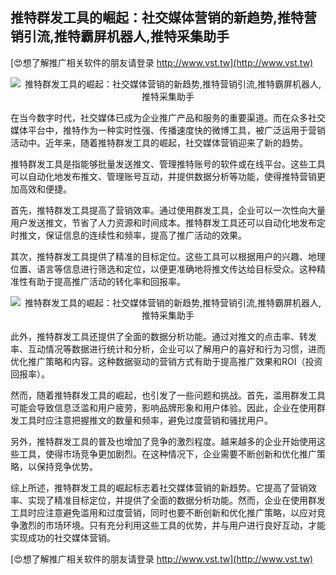 ## **推特群发工具的崛起：社交媒体营销的新趋势,推特营销引流,推特霸屏机器人,推特采集助手**

[😍想了解推广相关软件的朋友请登录 http://www.vst.tw](http://www.vst.tw)

 <center><img src="https://vst.tw/MP4/tuiguang/png/2.png" alt="推特群发工具的崛起：社交媒体营销的新趋势,推特营销引流,推特霸屏机器人,推特采集助手"></center>

在当今数字时代，社交媒体已成为企业推广产品和服务的重要渠道。而在众多社交媒体平台中，推特作为一种实时性强、传播速度快的微博工具，被广泛运用于营销活动中。近年来，随着推特群发工具的崛起，社交媒体营销迎来了新的趋势。

推特群发工具是指能够批量发送推文、管理推特账号的软件或在线平台。这些工具可以自动化地发布推文、管理账号互动，并提供数据分析等功能，使得推特营销更加高效和便捷。

首先，推特群发工具提高了营销效率。通过使用群发工具，企业可以一次性向大量用户发送推文，节省了人力资源和时间成本。推特群发工具还可以自动化地发布定时推文，保证信息的连续性和频率，提高了推广活动的效果。

其次，推特群发工具提供了精准的目标定位。这些工具可以根据用户的兴趣、地理位置、语言等信息进行筛选和定位，以便更准确地将推文传达给目标受众。这种精准性有助于提高推广活动的转化率和回报率。

 <center><img src="https://vst.tw/MP4/tuiguang/png/2.png" alt="推特群发工具的崛起：社交媒体营销的新趋势,推特营销引流,推特霸屏机器人,推特采集助手"></center>

此外，推特群发工具还提供了全面的数据分析功能。通过对推文的点击率、转发率、互动情况等数据进行统计和分析，企业可以了解用户的喜好和行为习惯，进而优化推广策略和内容。这种数据驱动的营销方式有助于提高推广效果和ROI（投资回报率）。

然而，随着推特群发工具的崛起，也引发了一些问题和挑战。首先，滥用群发工具可能会导致信息泛滥和用户疲劳，影响品牌形象和用户体验。因此，企业在使用群发工具时应注意把握推文的数量和频率，避免过度营销和骚扰用户。

另外，推特群发工具的普及也增加了竞争的激烈程度。越来越多的企业开始使用这些工具，使得市场竞争更加剧烈。在这种情况下，企业需要不断创新和优化推广策略，以保持竞争优势。

综上所述，推特群发工具的崛起标志着社交媒体营销的新趋势。它提高了营销效率、实现了精准目标定位，并提供了全面的数据分析功能。然而，企业在使用群发工具时应注意避免滥用和过度营销，同时也要不断创新和优化推广策略，以应对竞争激烈的市场环境。只有充分利用这些工具的优势，并与用户进行良好互动，才能实现成功的社交媒体营销。

[😍想了解推广相关软件的朋友请登录 http://www.vst.tw](http://www.vst.tw)



